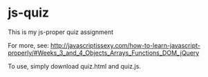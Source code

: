 js-quiz
=======

This is my js-proper quiz assignment

For more, see: 
http://javascriptissexy.com/how-to-learn-javascript-properly/#Weeks_3_and_4_Objects_Arrays_Functions_DOM_jQuery

To use, simply download quiz.html and quiz.js.
